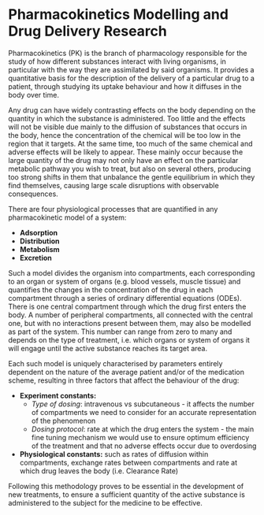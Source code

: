 # Pharmacokinetics Modelling and Drug Delivery Research

Pharmacokinetics (PK) is the branch of pharmacology responsible for the study of how different substances interact with living organisms, in particular with the way they are assimilated by said organisms. It provides a quantitative basis for the description of the delivery of a particular drug to a patient, through studying its uptake behaviour and how it diffuses in the body over time.

Any drug can have widely contrasting effects on the body depending on the quantity in which the substance is administered. Too little and the effects will not be visible due mainly to the diffusion of substances that occurs in the body, hence the concentration of the chemical will be too low in the region that it targets. At the same time, too much of the same chemical and adverse effects will be likely to appear. These mainly occur because the large quantity of the drug may not only have an effect on the particular metabolic pathway you wish to treat, but also on several others, producing too strong shifts in them that unbalance the gentle equilibrium in which they find themselves, causing large scale disruptions with observable consequences. 

There are four physiological processes that are quantified in any pharmacokinetic model of a system:
* __Adsorption__
* __Distribution__
* __Metabolism__
* __Excretion__

Such a model divides the organism into compartments, each corresponding to an organ or system of organs (e.g. blood vessels, muscle tissue) and quantifies the changes in the concentration of the drug in each compartment through a series of ordinary differential equations (ODEs). There is one central compartment through which the drug first enters the body. A number of peripheral compartments, all connected with the central one, but with no interactions present between them, may also be modelled as part of the system. This number can range from zero to many and depends on the type of treatment, i.e. which organs or system of organs it will engage until the active substance reaches its target area.

Each such model is uniquely characterised by parameters entirely dependent on the nature of the average patient and/or of the medication scheme, resulting in three factors that affect the behaviour of the drug:
* __Experiment constants:__
  * _Type of dosing_: intravenous vs subcutaneous - it affects the number of compartments we need to consider for an accurate representation of the phenomenon
  * _Dosing protocol_: rate at which the drug enters the system - the main fine tuning mechanism we would use to ensure optimum efficiency of the treatment and that no adverse effects occur due to overdosing
*  __Physiological constants:__ such as rates of diffusion within compartments, exchange rates between compartments and rate at which drug leaves the body (i.e. Clearance Rate)

Following this methodology proves to be essential in the development of new treatments, to ensure a sufficient quantity of the active substance is administered to the subject for the medicine to be effective.
